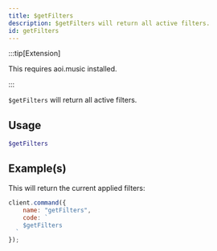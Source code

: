 ```yaml
---
title: $getFilters
description: $getFilters will return all active filters.
id: getFilters
---
```


:::tip[Extension]

This requires aoi.music installed.

:::

`$getFilters` will return all active filters.

## Usage

```php
$getFilters
```

## Example(s)

This will return the current applied filters:

```javascript
client.command({
    name: "getFilters",
    code: `
    $getFilters
  `
});
```
